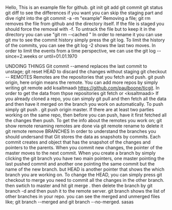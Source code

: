 Hello,
This is an example file for github. 
git init
git add 
git commit
git status
git diff to see the differences
if you want you can skip the staging part and dive right into the git commit -a -m "example"
Removing a file; git rm removes the file from github and the directory itself. If the file is staged you should force the removal with -f. 
To untrack the file but to keep it in the directory you can use "git rm --cached <file>"
In order to rename it you can use git mv <file> <filenewname> 
to see the commit history simply press the git log. To limit the history of the commits, you can see the git log -2 shows the last two moves. 
In order to limit the events from a time perspective, we can use the git log --since=2.weeks or until=01.01.1970

UNDOING THINGS
Git commit --amend replaces the last commit
to unstage; git reset HEAD <filename>
to discard the changes without staging git checkout --<file>
REMOTES
Remotes are the repositories that you fetch and push. git push origin, here origin means the remote. You can add more repos by simply writing git remote add kısaltmaadı https://github.com/paulboone/ticgit.
In order to get the data from thpse repositories git fetch <url> or <kısaltmaadı>
If you already cloned a repo, you can simply git pull and then fetch all the data and then have it merged on the branch you work on automatically. 
To push simply git push <remote> <branch>. git push origin master. If there are at least two parties working on the same repo, then before you can push, have it first fetched all the changes then push. 
To get the info about the remotes you work on; git show remote <remotename>
renaming remotes are done via git remote rename <froma> <tob>
to delete it git remote remove <name>
BRANCHES
In order to understand the branches you should undersand that Git stores the data as snapshots by commits. Each commit creates and object that has the snapshot of the changes and pointers to the parents. When you commit new changes, the pointer of the master moves to the next commit. When you create a branch by simply clicking the git branch <name> you have two main pointers, one master pointing the last pushed commit and another one pointing the  same commit but the name of the new branch. but HEAD is another pointer that shows the which branch you are working on. To change the HEAD, you can simply press git checkout <branchname>
to merge you need to commit all the changes in the other branch. then swtich to master and hit git merge <branchname>. then delete the branch by git branch -d <branchname> and then push it to the remote server. 
 git branch shows the list of other branches in your repo. you can see the merged and unmerged files like; git branch --merged and git branch --no-merged. 
 sasas
  



